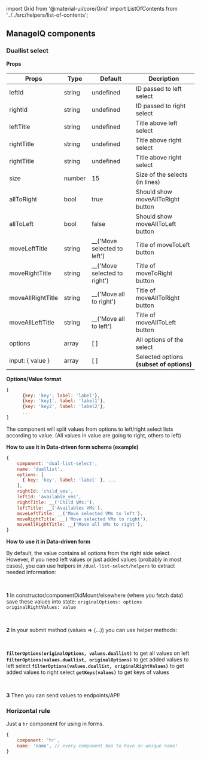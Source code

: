 import Grid from '@material-ui/core/Grid'
import ListOfContents from '../../src/helpers/list-of-contents';

<Grid container item>
<Grid item xs={12} md={10}>

## ManageIQ components

### Duallist select

**Props**

| Props  | Type | Default |  Decription |
| ------------- | ------------- | ------------- | ------------- |
| leftId  | string  | undefined  | ID passed to left select  |
| rightId  | string  | undefined  | ID passed to right select  |
| leftTitle  | string  | undefined  | Title above left select  |
| rightTitle  | string  | undefined  | Title above right select  |
| rightTitle  | string  | undefined  | Title above right select  |
| size  | number  | 15  | Size of the selects (in lines)  |
| allToRight  | bool  | true  | Should show moveAllToRight button  |
| allToLeft | bool  | false  | Should show moveAllToLeft button  |
| moveLeftTitle  | string  | __('Move selected to left')  | Title of moveToLeft button |
| moveRightTitle  | string  | __('Move selected to right')  | Title of moveToRight button |
| moveAllRightTitle  | string  | __('Move all to right')  | Title of moveAllToRight button |
| moveAllLeftTitle  | string  | __('Move all to left')  | Title of moveAllToLeft button |
| options  | array | [ ]  | All options of the select |
| input: { value }  | array | [ ]  | Selected options **(subset of options)** |

**Options/Value format**

```jsx
[
      {key: 'key', label: 'label'},
      {key: 'key1', label: 'label1'},
      {key: 'key2', label: 'label2'},
      ...
]
```

The component will split values from options to left/right select lists according to value. (All values in value are going to right, others to left)

**How to use it in Data-driven form schema (example)**

```jsx
{   
    component: 'dual-list-select',
    name: 'duallist',
    options: [
      { key: 'key', label: 'label' }, ...
    ],
    rightId: 'child_vms',
    leftId: 'available_vms',
    rightTitle: __('Child VMs:'),
    leftTitle: __('Availables VMs'),
    moveLeftTitle: __('Move selected VMs to left'),
    moveRightTitle: __('Move selected VMs to right'),
    moveAllRightTitle: __('Move all VMs to right'),
}
```

**How to use it in Data-driven form**

By default, the value contains all options from the right side select. However, if you need left values or just added values (probably in most cases), you can use helpers in `/dual-list-select/helpers` to extract needed information:

<br />

**1** In constructor/componentDidMount/elsewhere (where you fetch data) save these values into state:
`originalOptions: options`
`originalRightValues: value`

<br />

**2** In your submit method (values => (...)) you can use helper methods:

<br />

**`filterOptions(originalOptions, values.duallist)`** to get all values on left
**`filterOptions(values.duallist, originalOptions)`** to get added values to left select
**`filterOptions(values.duallist, originalRightValues)`** to get added values to right select
**`getKeys(values)`** to get keys of values

<br />

**3** Then you can send values to endpoints/API!

### Horizontal rule

Just a `hr` component for using in forms.

```jsx
{   
    component: 'hr',
    name: 'name', // every component has to have an unique name!
}
```
</Grid>
<Grid item xs={false} md={2}>
  <ListOfContents file="others/miq-components" />
</Grid>
</Grid>